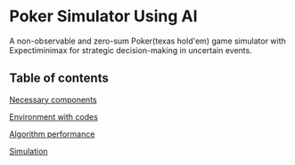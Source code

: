 # Poker Simulator Using AI

A non-observable and zero-sum Poker(texas hold'em) game simulator with Expectiminimax for strategic decision-making in uncertain events.

## Table of contents 

[Necessary components](#Necessary_components)

[Environment with codes](#Environment_with_codes)

[Algorithm performance](#Algorithm_performance)

[Simulation](#Simulation)
